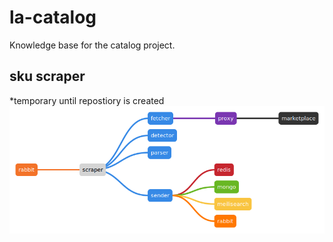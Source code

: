 # la-catalog
Knowledge base for the catalog project.  

## sku scraper
*temporary until repostiory is created
![scraper map](res/scraper.bmp)  
